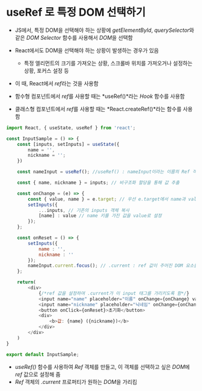 # useRef 로 특정 DOM 선택하기
- JS에서, 특정 DOM을 선택해야 하는 상황에 *getElementById*, *querySelector*와 같은 *DOM Selector* 함수를 사용해서 *DOM*을 선택함
- React에서도 DOM을 선택해야 하는 상황이 발생하는 경우가 있음
  - 특정 엘리먼트의 크기를 가져오는 상황, 스크롤바 위치를 가져오거나 설정하는 상황, 포커스 설정 등
- 이 때, React에서 *ref*라는 것을 사용함
  
- 함수형 컴포넌트에서 *ref*를 사용할 때는 *useRef()*라는 *Hook* 함수를 사용함 
- 클래스형 컴포넌트에서 *ref*를 사용할 때는 *React.createRef()*라는 함수를 사용함

```javascript
import React, { useState, useRef } from 'react';

const InputSample = () => {
    const [inputs, setInputs] = useState({
        name = '',
        nickname = '';
    })

    const nameInput = useRef(); //useRef() : nameInput이라는 이름의 Ref 객체를 생성함

    const { name, nickname } = inputs; // 비구조화 할당을 통해 값 추출

    const onChange = (e) => {
        const { value, name } = e.target; // 우선 e.target에서 name과 value를 추출
        setInputs({
            ...inputs, // 기존의 inputs 객체 복사
            [name] : value // name 키를 가진 값을 value로 설정
        });
    };

    const onReset = () => {
        setInputs({
            name : '',
            nickname : '' 
        });
        nameInput.current.focus(); // .current : ref 값이 주어진 DOM 요소를 가리킴, 초기값(ref 값이 주어진 객체가 없는 상태) null
    };

    return(
        <div>
            {/*ref 값을 설정하여 .current가 이 input 태그를 가리키도록 함*/}
            <input name="name" placeholder="이름" onChange={onChange} value={name} ref={nameInput} /> 
            <input name="nickname" placeholder="닉네임" onChange={onChange} value={nickname} />
            <button onClick={onReset}>초기화</button>
            <div>
                <b>값: {name} ({nickname})</b>
            </div>
        </div>
    )
}

export default InputSample;
```

- *useRef()* 함수를 사용하여 *Ref* 객체를 만들고, 이 객체를 선택하고 싶은 *DOM*에 *ref* 값으로 설정해 줌
- *Ref* 객체의 *.current* 프로퍼티가 원하는 *DOM*을 가리킴
